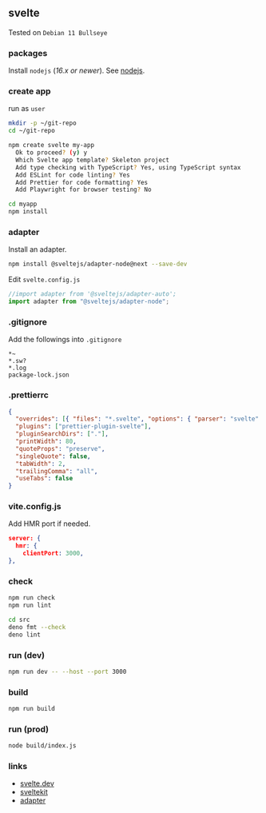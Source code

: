 ## svelte

Tested on `Debian 11 Bullseye`

### packages

Install `nodejs` (_16.x or newer_). See [nodejs](./nodejs.md).

### create app

run as `user`

```bash
mkdir -p ~/git-repo
cd ~/git-repo

npm create svelte my-app
  Ok to proceed? (y) y
  Which Svelte app template? Skeleton project
  Add type checking with TypeScript? Yes, using TypeScript syntax
  Add ESLint for code linting? Yes
  Add Prettier for code formatting? Yes
  Add Playwright for browser testing? No

cd myapp
npm install
```

### adapter

Install an adapter.

```bash
npm install @sveltejs/adapter-node@next --save-dev
```

Edit `svelte.config.js`

```javascript
//import adapter from '@sveltejs/adapter-auto';
import adapter from "@sveltejs/adapter-node";
```

### .gitignore

Add the followings into `.gitignore`

```config
*~
*.sw?
*.log
package-lock.json
```

### .prettierrc

```json
{
  "overrides": [{ "files": "*.svelte", "options": { "parser": "svelte" } }],
  "plugins": ["prettier-plugin-svelte"],
  "pluginSearchDirs": ["."],
  "printWidth": 80,
  "quoteProps": "preserve",
  "singleQuote": false,
  "tabWidth": 2,
  "trailingComma": "all",
  "useTabs": false
}
```

### vite.config.js

Add HMR port if needed.

```json
server: {
  hmr: {
    clientPort: 3000,
},
```

### check

```bash
npm run check
npm run lint
```

```bash
cd src
deno fmt --check
deno lint
```

### run (dev)

```bash
npm run dev -- --host --port 3000
```

### build

```bash
npm run build
```

### run (prod)

```bash
node build/index.js
```

### links

- [svelte.dev](https://svelte.dev/)
- [sveltekit](https://kit.svelte.dev/)
- [adapter](https://kit.svelte.dev/docs#adapters)
